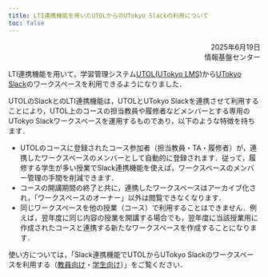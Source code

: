 ```yaml
---
title: LTI連携機能を用いたUTOLからのUTokyo Slackの利用について
toc: false
---
```


<div style="text-align: right;">
<span>2025年6月19日</span><br />
<span>情報基盤センター</span><br />
</div>

LTI連携機能を用いて，学習管理システム[UTOL(UTokyo LMS)](/utol/)から[UTokyo Slack](/slack/)のワークスペースを利用できるようになりました．

UTOLのSlackとのLTI連携機能は，UTOLとUTokyo Slackを連携させて利用することにより，UTOL上のコースの担当教員や履修者などメンバーとする専用のUTokyo Slackワークスペースを運用するものであり，以下のような特徴を持ちます．

- UTOLのコースに登録されたコース参加者（担当教員・TA・履修者）が，連携したワークスペースのメンバーとして自動的に登録されます．従って，履修する学生が多い授業でSlack連携機能を使えば，ワークスペースのメンバー管理の手間を削減できます．
- コースの開講期間の終了と共に，連携したワークスペースはアーカイブ化され，「ワークスペースのオーナー」以外は閲覧できなくなります．
- 同じワークスペースを他の授業（コース）で利用することはできません．例えば，翌年度に同じ内容の授業を開講する場合でも，翌年度に当該授業用に作成されたコースと連携する新たなワークスペースを作成することになります．

使い方については，「Slack連携機能でUTOLからUTokyo Slackのワークスペースを利用する（[教員向け](/utol/lecturers/integrations/slack/)・[学生向け](/utol/students/integrations/slack/)）」をご覧ください．
